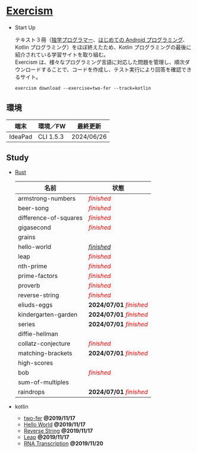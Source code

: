 # [Exercism](https://exercism.io/my/tracks)

- Start Up

  テキスト３冊（[独学プログラマー](http://theselftaughtprogrammer.io/)、[はじめての Android プログラミング](http://isbn.sbcr.jp/95815)、Kotlin プログラミング）をほぼ終えたため、Kotlin プログラミングの最後に紹介されている学習サイトを取り組む。<BR>
  Exercism は、様々なプログラミング言語に対応した問題を管理し、順次ダウンロードすることで、コードを作成し、テスト実行により回答を確認できるサイト。

  ```
  exercism download --exercise=two-fer --track=kotlin
  ```

##  環境
  |端末       |環境／FW      |最終更新
  |-----------|-------------|----------
  |IdeaPad    |CLI 1.5.3    |2024/06/26

##  Study

- [Rust](https://exercism.org/tracks/rust/exercises)

  |名前                   |状態
  |----------------------|----------
  |armstrong-numbers     |<span style="color: red;">*finished*</span>
  |beer-song             |<span style="color: red;">*finished*</span>
  |difference-of-squares |<span style="color: red;">*finished*</span>
  |gigasecond            |<span style="color: red;">*finished*</span>
  |grains
  |hello-world           |<span style="color: red;">[*finished*](https://exercism.org/tracks/rust/exercises/hello-world)</span>
  |leap                  |<span style="color: red;">*finished*</span>
  |nth-prime             |<span style="color: red;">*finished*</span>
  |prime-factors         |<span style="color: red;">*finished*</span>
  |proverb               |<span style="color: red;">*finished*</span>
  |reverse-string        |<span style="color: red;">*finished*</span>
  |eliuds-eggs           |**2024/07/01**  <span style="color: red;">*finished*</span>
  |kindergarten-garden   |**2024/07/01**  <span style="color: red;">*finished*</span>
  |series                |**2024/07/01**  <span style="color: red;">*finished*</span>
  |diffie-hellman
  |collatz-conjecture    |<span style="color: red;">*finished*</span>
  |matching-brackets     |**2024/07/01**  <span style="color: red;">*finished*</span>
  |high-scores
  |bob                   |<span style="color: red;">*finished*</span>
  |sum-of-multiples
  |raindrops             |**2024/07/01**  <span style="color: red;">*finished*</span>

- kotlin
  - [two-fer](https://exercism.io/my/solutions/aa2de6b105d34450b4750cae4938773a) **@2019/11/17**
  - [Hello World](https://exercism.io/my/solutions/49b7155b034142da95bc5c44c17a8c36) **@2019/11/17**
  - [Reverse String](https://exercism.io/my/solutions/cbdaaa17f5574fa58c552d37d635c681) **@2019/11/17**
  - [Leap](https://exercism.io/my/solutions/775889fd51284ed69f224e352242d625) **@2019/11/17**
  - [RNA Transcription](https://exercism.io/my/solutions/3ef66e48eb1d4e2b8766d443d34a0198) **@2019/11/20**
